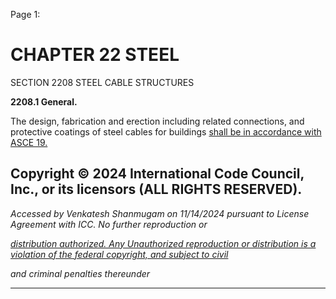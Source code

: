 Page 1:

# CHAPTER 22 STEEL

 SECTION 2208
 STEEL CABLE STRUCTURES

**2208.1 General.**

The design, fabrication and erection including related connections, and protective coatings of steel cables for buildings
[shall be in accordance with ASCE 19.](http://codes.iccsafe.org/#VACC2021P1_Ch35_PromASCE_SEI_RefStd19_16)


## Copyright © 2024 International Code Council, Inc., or its licensors (ALL RIGHTS RESERVED).

_Accessed by Venkatesh Shanmugam on 11/14/2024 pursuant to License Agreement with ICC. No further reproduction or_

_[distribution authorized. Any Unauthorized reproduction or distribution is a violation of the federal copyright, and subject to civil](http://codes.iccsafe.org/content/VACC2021P1/chapter-22-steel#VACC2021P1_Ch22_Sec2208)_

_and criminal penalties thereunder_


-----



